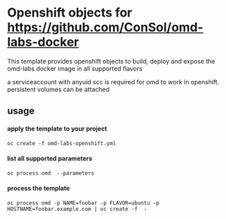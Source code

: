# Openshift objects for https://github.com/ConSol/omd-labs-docker
This template provides openshift objects to build, deploy and expose the 
omd-labs docker image in all supported flavors

a serviceaccount with anyuid scc is required for omd to work in openshift.
persistent volumes can be attached

## usage
#### apply the template to your project
```
oc create -f omd-labs-openshift.yml
```
#### list all supported parameters

```
oc process omd  --parameters
```

#### process the template
```
oc process omd -p NAME=foobar -p FLAVOR=ubuntu -p HOSTNAME=foobar.example.com | oc create -f  -
```
